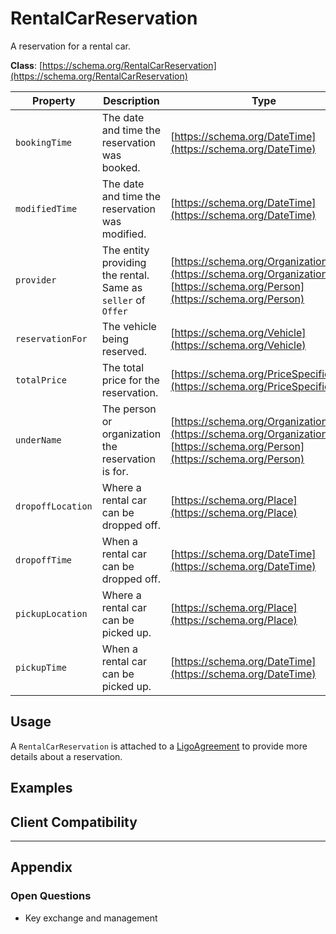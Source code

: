 # RentalCarReservation
A reservation for a rental car.

**Class**: [https://schema.org/RentalCarReservation](https://schema.org/RentalCarReservation)

| Property          | Description                                                  | Type                                                                                                                        |
| ----------------- | ------------------------------------------------------------ | ---------------------------------------------------------------------------------------------------------------------------- |
| `bookingTime`     | The date and time the reservation was booked.                | [https://schema.org/DateTime](https://schema.org/DateTime)                                                                   |
| `modifiedTime`    | The date and time the reservation was modified.              | [https://schema.org/DateTime](https://schema.org/DateTime)                                                                   |
| `provider`        | The entity providing the rental. Same as `seller` of `Offer` | [https://schema.org/Organization](https://schema.org/Organization) or [https://schema.org/Person](https://schema.org/Person) |
| `reservationFor`  | The vehicle being reserved.                                  | [https://schema.org/Vehicle](https://schema.org/Vehicle)                                                                     |
| `totalPrice`      | The total price for the reservation.                         | [https://schema.org/PriceSpecification](https://schema.org/PriceSpecification)                                               |
| `underName`       | The person or organization the reservation is for.           | [https://schema.org/Organization](https://schema.org/Organization) or [https://schema.org/Person](https://schema.org/Person) |
| `dropoffLocation` | Where a rental car can be dropped off.                       | [https://schema.org/Place](https://schema.org/Place)                                                                         |
| `dropoffTime`     | When a rental car can be dropped off.                        | [https://schema.org/DateTime](https://schema.org/DateTime)                                                                   |
| `pickupLocation`  | Where a rental car can be picked up.                         | [https://schema.org/Place](https://schema.org/Place)                                                                         |
| `pickupTime`      | When a rental car can be picked up.                          | [https://schema.org/DateTime](https://schema.org/DateTime)                                                                   |

## Usage
A `RentalCarReservation` is attached to a [LigoAgreement](./LigoAgreement) to provide more details about a reservation.

## Examples

## Client Compatibility

---
## Appendix
### Open Questions
- Key exchange and management